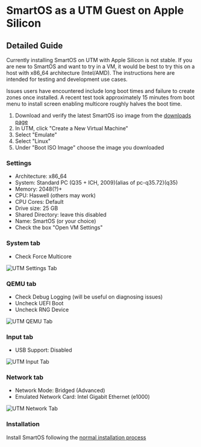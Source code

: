 # SmartOS as a UTM Guest on Apple Silicon

## Detailed Guide

Currently installing SmartOS on UTM with Apple Silicon is not stable.
If you are new to SmartOS and want to try in a VM, it would be best to try this
on a host with x86_64 architecture (Intel/AMD).
The instructions here are intended for testing and development use cases.

Issues users have encountered include long boot times and failure to create
zones once installed.
A recent test took approximately 15 minutes from boot menu to install screen
enabling multicore roughly halves the boot time.

1. Download and verify the latest SmartOS iso image from the [downloads page](https://us-central.manta.mnx.io/Joyent_Dev/public/SmartOS/latest.html)
1. In UTM, click "Create a New Virtual Machine"
1. Select "Emulate"
1. Select "Linux"
1. Under "Boot ISO Image" choose the image you downloaded

### Settings

- Architecture: x86_64
- System: Standard PC (Q35 + ICH, 2009)(alias of pc-q35.72)(q35)
- Memory: 2048(?)+
- CPU: Haswell (others may work)
- CPU Cores: Default
- Drive size: 25 GB
- Shared Directory: leave this disabled
- Name: SmartOS (or your choice)
- Check the box "Open VM Settings"

### System tab

- Check Force Multicore

![UTM Settings Tab](/assets/images/smartos-utm-system-tab.png)

### QEMU tab

- Check Debug Logging (will be useful on diagnosing issues)
- Uncheck UEFI Boot
- Uncheck RNG Device

![UTM QEMU Tab](/assets/images/smartos-utm-qemu-tab.png)

### Input tab

- USB Support: Disabled

![UTM Input Tab](/assets/images/smartos-utm-input-tab.png)

### Network tab

- Network Mode: Bridged (Advanced)
- Emulated Network Card: Intel Gigabit Ethernet (e1000)

![UTM Network Tab](/assets/images/smartos-utm-network-tab.png)

### Installation 

Install SmartOS following the [normal installation process](/install/)
